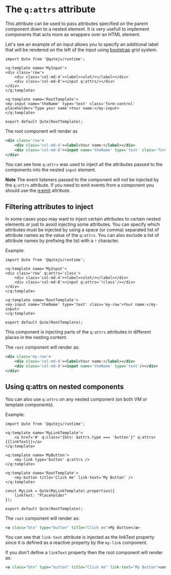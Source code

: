# The `q:attrs` attribute

This attribute can be used to pass attributes specified on the parent component down to a nested element.
It is very usefull to implement components that acts more as wrappers over an HTML element.

Let's see an example of an input allows you to specify an additional label that will be rendered on the left of the input using [bootstrap](https://getbootstrap.com/) grid system.

```jsq
import Qute from '@qutejs/runtime';

<q:template name='MyInput'>
<div class='row'>
	<div class='col-md-4'><label><slot/></label></div>
	<div class='col-md-8'><input q:attrs/></div>
</div>
</q:template>

<q:template name='RootTemplate'>
<my-input name='theName' type='text' class='form-control' placeholder='Type your name'>Your name:</my-input>
</q:template>

export default Qute(RootTemplate);
```

The root component will render as

```xml
<div class='row'>
	<div class='col-md-4'><label>Your name:</label></div>
	<div class='col-md-8'><input name='theName' type='text' class='form-control'/></div>
</div>
```

You can see how `q:attrs` was used to inject all the attributes passed to the components into the nested `input` element.

**Note** The event listeners passed to the component will not be injected by the `q:attrs` attribute. If you need to emit events from a component you should use the [q:emit](#/attributes/q-emit) attribute.

## Filtering attributes to inject

In some cases yopu may want to inject certain attributes to certain nested elements or just to avoid injecting some attributes. You can specify which attributes must be injected by using a space (or comma) separated list of attribute names as the value of the `q:attrs`. You can also exclude a list of attribute names by prefixing the list with a `!` character.

Example:

```jsq
import Qute from '@qutejs/runtime';

<q:template name='MyInput'>
<div class='row' q:attrs='class'>
	<div class='col-md-4'><label><slot/></label></div>
	<div class='col-md-8'><input q:attrs='!class'/></div>
</div>
</q:template>

<q:template name='RootTemplate'>
<my-input name='theName' type='text' class='my-row'>Your name:</my-input>
</q:template>

export default Qute(RootTemplate);
```

This component is injecting parts of the `q:attrs` attributes in different places in the nesting content.

The `root` component will render as:

```xml
<div class='my-row'>
	<div class='col-md-4'><label>Your name:</label></div>
	<div class='col-md-8'><input name='theName' type='text'/></div>
</div>
```


## Using q:attrs on nested components

You can also use `q:attrs` on any nested component (on both VM or template components).

Example:

```jsq
import Qute from '@qutejs/runtime';

<q:template name='MyLinkTemplate'>
    <a href='#' q:class="{btn: $attrs.type === 'button'}" q:attrs>{{linkText}}</a>
</q:template>

<q:template name='MyButton'>
    <my-link type='button' q:attrs />
</q:template>

<q:template name='RootTemplate'>
    <my-button title='Click me' link-text='My Button' />
</q:template>

const MyLink = Qute(MyLinkTemplate).properties({
    linkText: "Placeholder"
});

export default Qute(RootTemplate);
```

The `root` component will render as:

```xml
<a class="btn" type="button" title="Click me">My Button</a>
```

You can see that `link-text` attribute is injected as the linkText property since it is defined as a reactive property
by the `my-link` component.

If you don't define a `linkText` property then the root component will render as:

```xml
<a class="btn" type="button" title="Click me" link-text="My Button">undefined</a>
```
